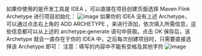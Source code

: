 如果你使用的是开发工具是 IDEA ，可以直接在项目创建页面选择 Maven Flink Archetype 进行项目初始化：
![image](https://github.com/wjn0918/Study/blob/master/SoftWare/images/IDEA/IntelliJ/flink-maven.png)
如果你的 IDEA 没有上述 Archetype， 可以通过点击右上角的 ADD ARCHETYPE ，来进行添加，依次填入所需信息，这些信息都可以从上述的 archetype:generate 语句中获取。点击 OK 保存后，该 Archetype 就会一直存在于你的 IDEA 中，之后每次创建项目时，只需要直接选择该 Archetype 即可：
注意：填写的内容中不能有空格及其他字符
![image](https://github.com/wjn0918/Study/blob/master/SoftWare/images/IDEA/IntelliJ/flink-maven-new.png)